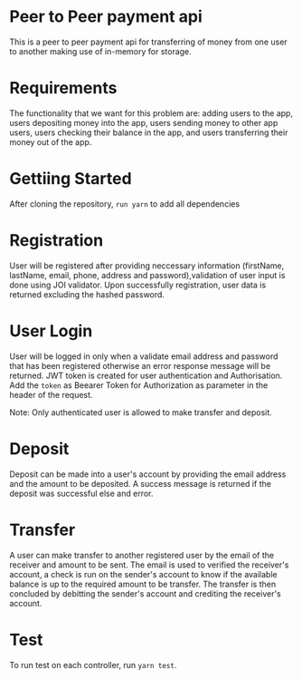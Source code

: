 # Peer to Peer payment api
This is a peer to peer payment api for transferring of money from one user to another making use of 
in-memory for storage.

# Requirements
The functionality that we want for this problem are: adding users to the app, 
users depositing money into the app, users sending money to other app users, 
users checking their balance in the app, and users transferring their money out of the app.

# Gettiing Started
After cloning the repository, `run yarn` to add all dependencies

# Registration
User will be registered after providing neccessary information (firstName, lastName, email, 
phone, address and password),validation of user input is done using JOI validator. 
Upon successfully registration, user data is returned excluding the hashed password.

# User Login
User will be logged in only when a validate email address and password that has been registered 
otherwise an error response message will be returned. JWT token is created for user  authentication and 
Authorisation. Add the `token` as Beearer Token for Authorization as parameter in the header of the request.

Note: Only authenticated user is allowed to make transfer and deposit.

# Deposit
Deposit can be made into a user's account by providing the email address and the amount to be deposited. 
A success message is returned if the deposit was successful else and error.

# Transfer
A user can make transfer to another registered user by the email of the receiver and amount to be sent.
The email is used to verified the receiver's account, a check is run on the sender's account to know if
the available balance is up to the required amount to be transfer. The transfer is then concluded by debitting 
the sender's account and crediting the receiver's account.

# Test
To run test on each controller, run `yarn test`.

